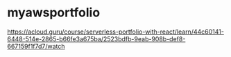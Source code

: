# myawsportfolio
https://acloud.guru/course/serverless-portfolio-with-react/learn/44c60141-6448-514e-2865-b66fe3a675ba/2523bdfb-9eab-908b-def8-667159f1f7d7/watch
